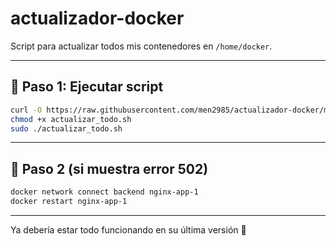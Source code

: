 # actualizador-docker

Script para actualizar todos mis contenedores en `/home/docker`.

---

## 🔄 Paso 1: Ejecutar script

```bash
curl -O https://raw.githubusercontent.com/men2985/actualizador-docker/main/actualizar_todo.sh
chmod +x actualizar_todo.sh
sudo ./actualizar_todo.sh
```

---

## 🔧 Paso 2 (si muestra error 502)

```bash
docker network connect backend nginx-app-1
docker restart nginx-app-1
```

---

Ya debería estar todo funcionando en su última versión 🚀
